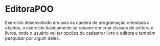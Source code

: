 # EditoraPOO

Exercício desenvolvido em aula na cadeira de programação orientada a objetos, o exercício basicamente se resume em criar classes de editora e livros, onde o usuário vai ter opções de cadastrar livro e editora e também pesquisar por algum deles.